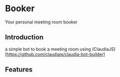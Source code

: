 # Booker
Your personal meeting room booker

## Introduction
a simple bot to book a meeting room using (ClaudiaJS)[https://github.com/claudiajs/claudia-bot-builder]

## Features
